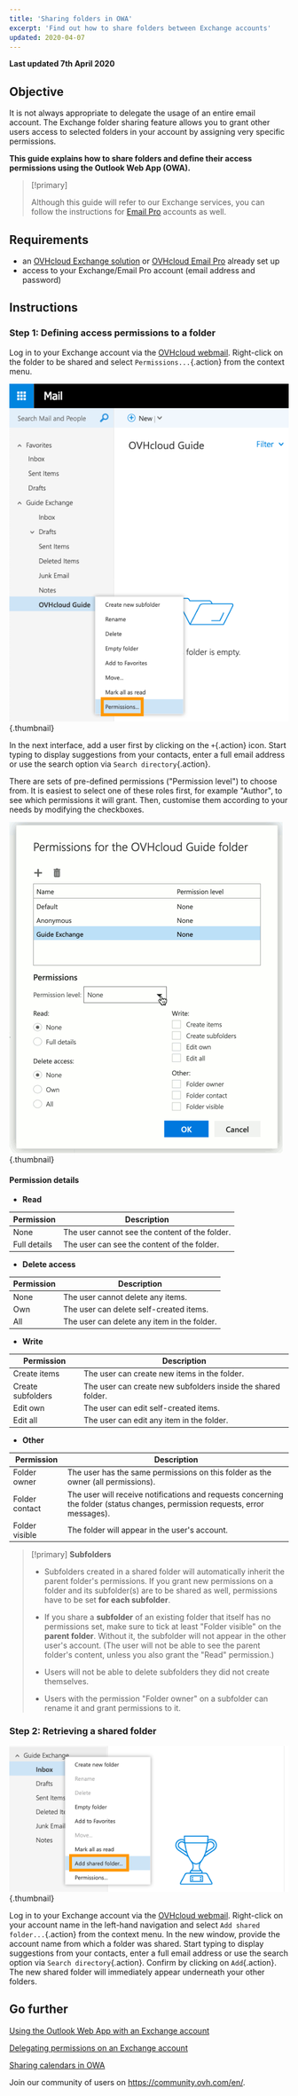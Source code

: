 ```yaml
---
title: 'Sharing folders in OWA'
excerpt: 'Find out how to share folders between Exchange accounts'
updated: 2020-04-07
---
```


**Last updated 7th April 2020**

## Objective

It is not always appropriate to delegate the usage of an entire email account. The Exchange folder sharing feature allows you to grant other users access to selected folders in your account by assigning very specific permissions.

**This guide explains how to share folders and define their access permissions using the Outlook Web App (OWA).**

> [!primary]
>
> Although this guide will refer to our Exchange services, you can follow the instructions for [Email Pro](https://www.ovhcloud.com/en-gb/emails/email-pro/) accounts as well.
>


## Requirements

- an [OVHcloud Exchange solution](https://www.ovhcloud.com/en-gb/emails/hosted-exchange/) or [OVHcloud Email Pro](https://www.ovhcloud.com/en-gb/emails/email-pro/) already set up
- access to your Exchange/Email Pro account (email address and password)


## Instructions

### Step 1: Defining access permissions to a folder

Log in to your Exchange account via the [OVHcloud webmail](https://www.ovhcloud.com/en-gb/mail/). Right-click on the folder to be shared and select `Permissions...`{.action} from the context menu.

![sharefolder](images/exchange-folder-step1.png){.thumbnail}

In the next interface, add a user first by clicking on the `+`{.action} icon. Start typing to display suggestions from your contacts, enter a full email address or use the search option via `Search directory`{.action}.

There are sets of pre-defined permissions ("Permission level") to choose from. It is easiest to select one of these roles first, for example "Author", to see which permissions it will grant. Then, customise them according to your needs by modifying the checkboxes.

![sharefolder](images/exchange-folder-step2aag.gif){.thumbnail}

#### Permission details

- **Read**

|Permission|Description|
|---|---|
|None|The user cannot see the content of the folder.|
|Full details|The user can see the content of the folder.|


- **Delete access**

|Permission|Description|
|---|---|
|None|The user cannot delete any items.|
|Own|The user can delete self-created items.|
|All|The user can delete any item in the folder.|


- **Write**

|Permission|Description|
|---|---|
|Create items|The user can create new items in the folder.|
|Create subfolders|The user can create new subfolders inside the shared folder.|
|Edit own|The user can edit self-created items.|
|Edit all|The user can edit any item in the folder.|


- **Other**

|Permission|Description|
|---|---|
|Folder owner|The user has the same permissions on this folder as the owner (all permissions).|
|Folder contact|The user will receive notifications and requests concerning the folder (status changes, permission requests, error messages).|
|Folder visible|The folder will appear in the user's account.|

> [!primary]
>**Subfolders**
> 
> - Subfolders created in a shared folder will automatically inherit the parent folder's permissions. If you grant new permissions on a folder and its subfolder(s) are to be shared as well, permissions have to be set **for each subfolder**.
> 
> - If you share a **subfolder** of an existing folder that itself has no permissions set, make sure to tick at least "Folder visible" on the **parent folder**. Without it, the subfolder will not appear in the other user's account. (The user will not be able to see the parent folder's content, unless you also grant the "Read" permission.)
> 
> - Users will not be able to delete subfolders they did not create themselves.
> 
> - Users with the permission "Folder owner" on a subfolder can rename it and grant permissions to it.
>


### Step 2: Retrieving a shared folder

![sharefolder](images/exchange-folder-step3.png){.thumbnail}

Log in to your Exchange account via the [OVHcloud webmail](https://www.ovhcloud.com/en-gb/mail). Right-click on your account name in the left-hand navigation and select `Add shared folder...`{.action} from the context menu. In the new window, provide the account name from which a folder was shared. Start typing to display suggestions from your contacts, enter a full email address or use the search option via `Search directory`{.action}. Confirm by clicking on `Add`{.action}. The new shared folder will immediately appear underneath your other folders.


## Go further

[Using the Outlook Web App with an Exchange account](/pages/web_cloud/email_and_collaborative_solutions/using_the_outlook_web_app_webmail/email_owa)

[Delegating permissions on an Exchange account](/pages/web_cloud/email_and_collaborative_solutions/microsoft_exchange/feature_delegation)

[Sharing calendars in OWA](/pages/web_cloud/email_and_collaborative_solutions/using_the_outlook_web_app_webmail/owa_calendar_sharing)

Join our community of users on <https://community.ovh.com/en/>.
